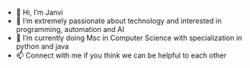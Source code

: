- 👋 Hi, I’m Janvi
- 👀 I’m extremely passionate about technology and interested in programming, automation and AI
- 🌱 I’m currently doing Msc in Computer Science with specialization in python and java 
- 📫 Connect with me if you think we can be helpful to each other

<!---
missionmarsjanvisinha/missionmarsjanvisinha is a ✨ special ✨ repository because its `README.md` (this file) appears on your GitHub profile.
You can click the Preview link to take a look at your changes.
--->
